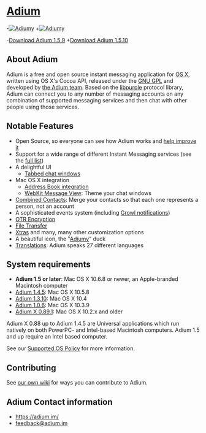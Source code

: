 [Adium](https://adium.im)
========================

-[![Adiumy](https://adium.im/images/logo.png)](https://sourceforge.net/projects/adium/files/Adium_1.5.9.dmg/download?accel_key=67%3A1386175847%3Ahttps%253A//adium.im/%3A64fc072b%242796f9fa06c20c320881147a26394ee76682951e&click_id=399ffab8-5d04-11e3-b3d1-0200ac1d1d96-1&source=accel)
+[![Adiumy](https://adium.im/images/logo.png)](https://sourceforge.net/projects/adium/files/Adium_1.5.10.dmg/download?accel_key=67%3A1400803646%3Ahttps%253A//adium.im/%3A5c8289c7%2445aedffbd5670cadf988490fc5ac9588a4a1621e&click_id=38f81be2-e20e-11e3-8070-0200ac1d1d8c-1&source=accel)

-[Download Adium 1.5.9](https://sourceforge.net/projects/adium/files/Adium_1.5.9.dmg/download?accel_key=67%3A1386175847%3Ahttps%253A//adium.im/%3A64fc072b%242796f9fa06c20c320881147a26394ee76682951e&click_id=399ffab8-5d04-11e3-b3d1-0200ac1d1d96-1&source=accel)
+[Download Adium 1.5.10](https://sourceforge.net/projects/adium/files/Adium_1.5.10.dmg/download?accel_key=67%3A1400803646%3Ahttps%253A//adium.im/%3A5c8289c7%2445aedffbd5670cadf988490fc5ac9588a4a1621e&click_id=38f81be2-e20e-11e3-8070-0200ac1d1d8c-1&source=accel)

## About Adium ##

Adium is a free and open source instant messaging application for [OS X](https://www.apple.com/osx/), written using OS X's Cocoa API, released under the [GNU GPL](https://www.gnu.org/licenses/licenses.html#GPL) and developed by [the Adium team](https://trac.adium.im/wiki/AdiumTeam). Based on the [libpurple](https://trac.adium.im/wiki/LibPurple) protocol library, Adium can connect you to any number of messaging accounts on any combination of supported messaging services and then chat with other people using those services.

## Notable Features ##
* Open Source, so everyone can see how Adium works and [help improve it](https://trac.adium.im/wiki/Development)
* Support for a wide range of different Instant Messaging services (see the [full list](https://adium.im/help/pgs/Accounts-ListOfServices.html))
* A delightful UI
  * [Tabbed chat windows](https://adium.im/help/pgs/Messaging-TabbedMessaging.html)
* Mac OS X integration
	* [Address Book integration](https://adium.im/help/pgs/AdvancedFeatures-AddressBookIntegration.html)
	* [WebKit Message View](https://adium.im/help/pgs/Messaging-MessageView.html):  Theme your chat windows
* [Combined Contacts](https://adium.im/help/pgs/ContactList-CombiningContacts.html): Merge your contacts so that each one represents a person, not an account
* A sophisticated events system (including [Growl notifications](https://adium.im/help/pgs/AdvancedFeatures-GrowlSupport.html))
* [OTR Encryption](https://trac.adium.im/wiki/OTREncryption)
* [File Transfer](https://adium.im/help/pgs/AdvancedFeatures-FileTransfer.html)
* [Xtras](https://adium.im/help/pgs/AdvancedFeatures-AdiumXtras.html) and many, many other customization options
* A beautiful icon, the "[Adiumy](https://trac.adium.im/wiki/Adiumy)" duck
* [Translations](https://trac.adium.im/wiki/Translations): Adium speaks 27 different languages

## System requirements ##
- **Adium 1.5 or later**: Mac OS X 10.6.8 or newer, an Apple-branded Macintosh computer
- [Adium 1.4.5](https://adiumx.cachefly.net/Adium_1.4.5.dmg): Mac OS X 10.5.8
- [Adium 1.3.10](https://adiumx.cachefly.net/Adium_1.3.10.dmg): Mac OS X 10.4
- [Adium 1.0.6](https://adiumx.cachefly.net/Adium_1.0.6.dmg): Mac OS X 10.3.9
- [Adium X 0.89.1](https://adiumx.cachefly.net/AdiumX_0.89.1.dmg): Mac OS X 10.2.x and older

Adium X 0.88 up to Adium 1.4.5 are Universal applications which run natively on both PowerPC- and Intel-based Macintosh computers. Adium 1.5 and up require an Intel based computer.

See our [Supported OS Policy](https://trac.adium.im/wiki/SupportedOSPolicy) for more information.

## Contributing ##
See [our own wiki](https://trac.adium.im/wiki/Development) for ways you can contribute to Adium.

## Adium Contact information ##
 * https://adium.im/
 * feedback@adium.im
